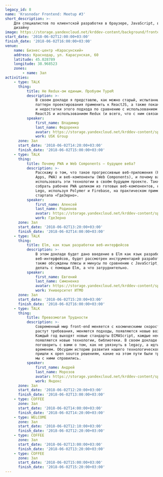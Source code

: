 ```yaml
---
legacy_id: 8
name: 'Krasnodar Frontend: Meetup #3'
short_description: >-
    Для специалистов по клиентской разработке в браузере, JavaScript, вёрстке и
    дизайну
image: https://storage.yandexcloud.net/krddev-content/background/frontend.jpg
start_date: '2018-06-02T12:00:00+03:00'
finish_date: '2018-06-02T16:00:00+03:00'
venue:
    name: Бизнес-центр «Карасунский»
    address: Краснодар, ул. Карасунская, 60
    latitude: 45.028789
    longitude: 38.968523
    zones:
        - name: Зал
activities:
    - type: TALK
      thing:
          title: Не Redux-ом единым. Пробуем TypeR
          description: >-
              В своем докладе я представлю, как можно старый, испытанный временем
              паттерн проектирования применить к ReactJS, а также покажу преимущества
              и недостатки этого подхода по сравнению с использованием "чистого"
              ReactJS и использованием Redux (и всего, что с ним связано).
          speaker:
              first_name: Владимир
              last_name: Федоренко
              avatar: https://storage.yandexcloud.net/krddev-content/speakers%2Fvladimir-fedorenko.jpeg
              work: USK Group
      zone: Зал
      start_date: '2018-06-02T14:20:00+03:00'
      finish_date: '2018-06-02T15:00:00+03:00'
    - type: TALK
      thing:
          title: Почему PWA и Web Components — будущее веба?
          description: >-
              Расскажу о том, что такое прогрессивные веб-приложения (Progressive Web
              Apps, PWA) и веб-компоненты (Web Components), и почему вам следует
              использовать эти технологии в своём будущем проекте. Также расскажу, как
              собрать рабочее PWA целиком из готовых веб-компонентов, как из кубиков
              Lego, используя Polymer и Firebase, на практическом примере MVP для
              стартапа «ГдеЗерно».
          speaker:
              first_name: Алексей
              last_name: Родионов
              avatar: https://storage.yandexcloud.net/krddev-content/speakers%2Faleks-rodionov.jpeg
              work: ГдеЗерно
      zone: Зал
      start_date: '2018-06-02T13:20:00+03:00'
      finish_date: '2018-06-02T14:00:00+03:00'
    - type: TALK
      thing:
          title: Elm, как язык разработки веб-интерфейсов
          description: >-
              В этом докладе будет дано введение в Elm как язык разработки
              веб-интерфейсов, будет рассмотрен инструментарий разработчика на Elm, а
              также обсуждены плюсы и минусы по сравнению с JavaScript, и что удобно
              делать с помощью Elm, а что затруднительно.
          speaker:
              first_name: Евгений
              last_name: Симоненко
              avatar: https://storage.yandexcloud.net/krddev-content/speakers%2Fevgenii-simonenko.jpeg
              work: Университет ИТМО
      zone: Зал
      start_date: '2018-06-02T15:20:00+03:00'
      finish_date: '2018-06-02T16:00:00+03:00'
    - type: TALK
      thing:
          title: Превозмогая Трудности
          description: >-
              Современный мир front-end меняется с космическими скоростями: постоянно
              растут требования, меняются подходы, появляются новые возможности.
              Каждый год выходят новые стандарты ECMAScript, каждые несколько месяцев
              появляются новые технологии, библиотеки. В своем докладе я хочу
              поговорить с вами о том, как не увязнуть в legacy, а идти в ногу со
              временем. Обсудим историю развития нашего технологического стека, как мы
              пришли к open source решениям, какие на этом пути были трудности и как
              мы с ними справились.
          speaker:
              first_name: Андрей
              last_name: Морозов
              avatar: https://storage.yandexcloud.net/krddev-content/speakers%2Fandrei-morosov.jpeg
              work: Яндекс
      zone: Зал
      start_date: '2018-06-02T12:20:00+03:00'
      finish_date: '2018-06-02T13:00:00+03:00'
    - type: COFFEE
      zone: Зал
      start_date: '2018-06-02T14:00:00+03:00'
      finish_date: '2018-06-02T14:20:00+03:00'
    - type: WELCOME
      zone: Зал
      start_date: '2018-06-02T12:10:00+03:00'
      finish_date: '2018-06-02T12:20:00+03:00'
    - type: COFFEE
      zone: Зал
      start_date: '2018-06-02T13:00:00+03:00'
      finish_date: '2018-06-02T13:20:00+03:00'
    - type: COFFEE
      zone: Зал
      start_date: '2018-06-02T15:00:00+03:00'
      finish_date: '2018-06-02T15:20:00+03:00'
---
```

